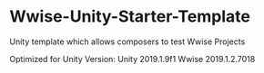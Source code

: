 # Wwise-Unity-Starter-Template

Unity template which allows composers to test Wwise Projects

Optimized for Unity Version:
Unity 2019.1.9f1
Wwise 2019.1.2.7018
